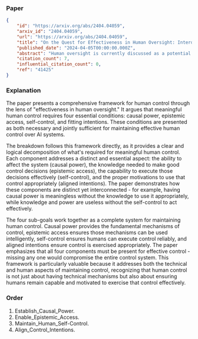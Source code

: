 ### Paper

```json
{
	"id": "https://arxiv.org/abs/2404.04059",
	"arxiv_id": "2404.04059",
	"url": "https://arxiv.org/abs/2404.04059",
	"title": "On the Quest for Effectiveness in Human Oversight: Interdisciplinary Perspectives",
	"published_date": "2024-04-05T00:00:00.000Z",
	"abstract": "Human oversight is currently discussed as a potential safeguard to counter some of the negative aspects of high-risk AI applications. This prompts a critical examination of the role and conditions necessary for what is prominently termed effective or meaningful human oversight of these systems. This paper investigates effective human oversight by synthesizing insights from psychological, legal, philosophical, and technical domains. Based on the claim that the main objective of human oversight is risk mitigation, we propose a viable understanding of effectiveness in human oversight: for human oversight to be effective, the oversight person has to have (a) sufficient causal power with regard to the system and its effects, (b) suitable epistemic access to relevant aspects of the situation, (c) self-control, and (d) fitting intentions for their role. Furthermore, we argue that this is equivalent to saying that an oversight person is effective if and only if they are morally responsible and have fitting intentions. Against this backdrop, we suggest facilitators and inhibitors of effectiveness in human oversight when striving for practical applicability. We discuss factors in three domains, namely, the technical design of the system, individual factors of oversight persons, and the environmental circumstances in which they operate. Finally, this paper scrutinizes the upcoming AI Act of the European Union \u2013 in particular Article 14 on Human Oversight \u2013 as an exemplary regulatory framework in which we study the practicality of our understanding of effective human oversight. By analyzing the provisions and implications of the European AI Act proposal, we pinpoint how far that proposal aligns with our analyses regarding effective human oversight as well as how it might get enriched by our conceptual understanding of effectiveness in human oversight.",
	"citation_count": 7,
	"influential_citation_count": 0,
	"ref": "41425"
}
```

### Explanation

The paper presents a comprehensive framework for human control through the lens of "effectiveness in human oversight." It argues that meaningful human control requires four essential conditions: causal power, epistemic access, self-control, and fitting intentions. These conditions are presented as both necessary and jointly sufficient for maintaining effective human control over AI systems.

The breakdown follows this framework directly, as it provides a clear and logical decomposition of what's required for meaningful human control. Each component addresses a distinct and essential aspect: the ability to affect the system (causal power), the knowledge needed to make good control decisions (epistemic access), the capability to execute those decisions effectively (self-control), and the proper motivations to use that control appropriately (aligned intentions). The paper demonstrates how these components are distinct yet interconnected - for example, having causal power is meaningless without the knowledge to use it appropriately, while knowledge and power are useless without the self-control to act effectively.

The four sub-goals work together as a complete system for maintaining human control. Causal power provides the fundamental mechanisms of control, epistemic access ensures those mechanisms can be used intelligently, self-control ensures humans can execute control reliably, and aligned intentions ensure control is exercised appropriately. The paper emphasizes that all four components must be present for effective control - missing any one would compromise the entire control system. This framework is particularly valuable because it addresses both the technical and human aspects of maintaining control, recognizing that human control is not just about having technical mechanisms but also about ensuring humans remain capable and motivated to exercise that control effectively.

### Order

1. Establish_Causal_Power.
2. Enable_Epistemic_Access.
3. Maintain_Human_Self-Control.
4. Align_Control_Intentions.
